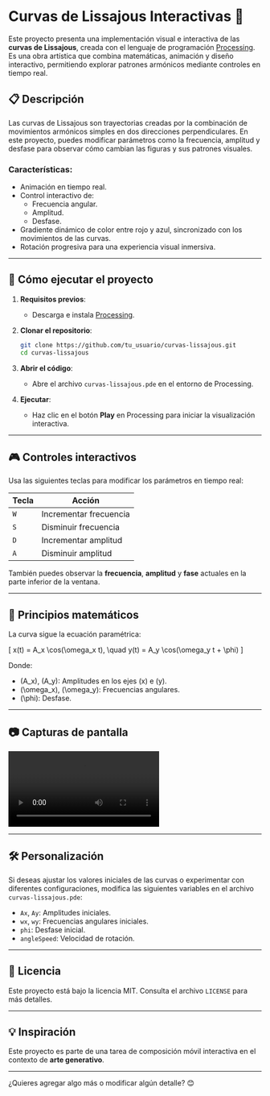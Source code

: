 # Curvas de Lissajous Interactivas 🎨

Este proyecto presenta una implementación visual e interactiva de las **curvas de Lissajous**, creada con el lenguaje de programación [Processing](https://processing.org/). Es una obra artística que combina matemáticas, animación y diseño interactivo, permitiendo explorar patrones armónicos mediante controles en tiempo real.

## 📋 Descripción

Las curvas de Lissajous son trayectorias creadas por la combinación de movimientos armónicos simples en dos direcciones perpendiculares. En este proyecto, puedes modificar parámetros como la frecuencia, amplitud y desfase para observar cómo cambian las figuras y sus patrones visuales.

### Características:
- Animación en tiempo real.
- Control interactivo de:
  - Frecuencia angular.
  - Amplitud.
  - Desfase.
- Gradiente dinámico de color entre rojo y azul, sincronizado con los movimientos de las curvas.
- Rotación progresiva para una experiencia visual inmersiva.

---

## 🚀 Cómo ejecutar el proyecto

1. **Requisitos previos**:
   - Descarga e instala [Processing](https://processing.org/download).
   
2. **Clonar el repositorio**:
   ```bash
   git clone https://github.com/tu_usuario/curvas-lissajous.git
   cd curvas-lissajous
   ```

3. **Abrir el código**:
   - Abre el archivo `curvas-lissajous.pde` en el entorno de Processing.

4. **Ejecutar**:
   - Haz clic en el botón **Play** en Processing para iniciar la visualización interactiva.

---

## 🎮 Controles interactivos

Usa las siguientes teclas para modificar los parámetros en tiempo real:

| Tecla | Acción                    |
|-------|---------------------------|
| `W`   | Incrementar frecuencia    |
| `S`   | Disminuir frecuencia      |
| `D`   | Incrementar amplitud      |
| `A`   | Disminuir amplitud        |

También puedes observar la **frecuencia**, **amplitud** y **fase** actuales en la parte inferior de la ventana.

---

## 📐 Principios matemáticos

La curva sigue la ecuación paramétrica:

\[
x(t) = A_x \cos(\omega_x t), \quad y(t) = A_y \cos(\omega_y t + \phi)
\]

Donde:
- \(A_x\), \(A_y\): Amplitudes en los ejes \(x\) e \(y\).
- \(\omega_x\), \(\omega_y\): Frecuencias angulares.
- \(\phi\): Desfase.

---

## 📷 Capturas de pantalla

![](video_output.mp4)

---

## 🛠️ Personalización

Si deseas ajustar los valores iniciales de las curvas o experimentar con diferentes configuraciones, modifica las siguientes variables en el archivo `curvas-lissajous.pde`:

- `Ax`, `Ay`: Amplitudes iniciales.
- `wx`, `wy`: Frecuencias angulares iniciales.
- `phi`: Desfase inicial.
- `angleSpeed`: Velocidad de rotación.

---

## 📄 Licencia

Este proyecto está bajo la licencia MIT. Consulta el archivo `LICENSE` para más detalles.

---

## 💡 Inspiración

Este proyecto es parte de una tarea de composición móvil interactiva en el contexto de **arte generativo**.

--- 

¿Quieres agregar algo más o modificar algún detalle? 😊

